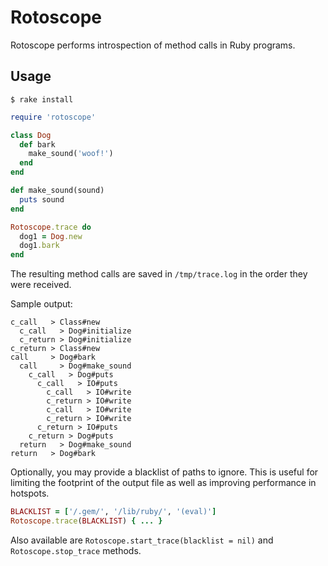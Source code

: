 # Rotoscope

Rotoscope performs introspection of method calls in Ruby programs.

## Usage
```
$ rake install
```

```ruby
require 'rotoscope'

class Dog
  def bark
    make_sound('woof!')
  end
end

def make_sound(sound)
  puts sound
end

Rotoscope.trace do
  dog1 = Dog.new
  dog1.bark
end
```

The resulting method calls are saved in `/tmp/trace.log` in the order they were received.

Sample output:

```
c_call   > Class#new
  c_call   > Dog#initialize
  c_return > Dog#initialize
c_return > Class#new
call     > Dog#bark
  call     > Dog#make_sound
    c_call   > Dog#puts
      c_call   > IO#puts
        c_call   > IO#write
        c_return > IO#write
        c_call   > IO#write
        c_return > IO#write
      c_return > IO#puts
    c_return > Dog#puts
  return   > Dog#make_sound
return   > Dog#bark
```

Optionally, you may provide a blacklist of paths to ignore. This is useful for limiting the footprint of the output file as well as improving performance in hotspots.

```ruby
BLACKLIST = ['/.gem/', '/lib/ruby/', '(eval)']
Rotoscope.trace(BLACKLIST) { ... }
```

Also available are `Rotoscope.start_trace(blacklist = nil)` and `Rotoscope.stop_trace` methods.
